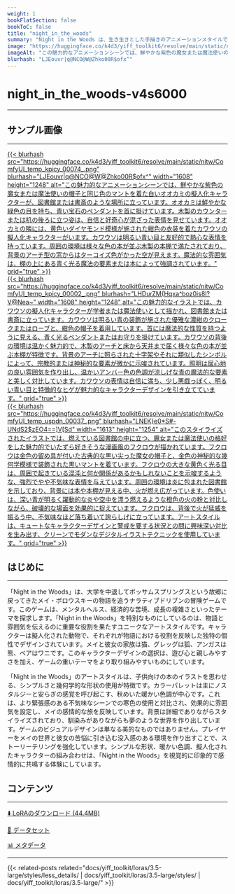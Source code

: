 ```yaml
---
weight: 1
bookFlatSection: false
bookToC: false
title: "night_in_the_woods"
summary: "Night in the Woods は、生き生きとした手描きのアニメーションスタイルで知られる高く評価された冒険ゲームです。擬人化されたキャラクターと豊かで雰囲気のある世界が特徴的に融合されています。表現力豊かで感情的なキャラクターと詳細な没入型の環境で特徴付けられるゲームのアートスタイルは、プレイヤーをゲームの世界に引き込み、強い感情的なつながりを呼び起こす能力が称賛されています。"
image: "https://huggingface.co/k4d3/yiff_toolkit6/resolve/main/static/nitw/ComfyUI_temp_kpicy_00074_.png"
imageAlt: "この魅力的なアニメーションシーンでは、鮮やかな紫色の魔女または魔法使いの帽子と同じ色のマントを着た白いオオカミの擬人化キャラクターが、図書館または書斎のような場所に立っています。オオカミは鮮やかな緑色の目を持ち、青い宝石のペンダントを首に掛けています。木製のカウンターまたは机の後ろに立つ姿は、自信と好奇心が混ざった表情を見せています。オオカミの隣には、黄色いダイヤモンド模様が施された紺色の衣装を着たカワウソの擬人化キャラクターがいます。カワウソは明るい青い目と友好的で熱心な表情を持っています。周囲の環境は様々な色の本が並ぶ木製の本棚で満たされており、背景のアーチ型の窓からはターコイズ色がかった空が見えます。魔法的な雰囲気は、棚の上にある青く光る魔法の要素または本によって強調されています。"
blurhash: "LJEouvr|q@NCO@W@Zhko00R$ofx^"
---
```


<!--markdownlint-disable MD025 MD033 MD034 -->

# night_in_the_woods-v4s6000

---

## サンプル画像

---

<a href="https://huggingface.co/k4d3/yiff_toolkit6/resolve/main/static/nitw/ComfyUI_temp_kpicy_00074_.png">
  {{< blurhash
    src="https://huggingface.co/k4d3/yiff_toolkit6/resolve/main/static/nitw/ComfyUI_temp_kpicy_00074_.png"
    blurhash="LJEouvr|q@NCO@W@Zhko00R$ofx^"
    width="1608"
    height="1248"
    alt="この魅力的なアニメーションシーンでは、鮮やかな紫色の魔女または魔法使いの帽子と同じ色のマントを着た白いオオカミの擬人化キャラクターが、図書館または書斎のような場所に立っています。オオカミは鮮やかな緑色の目を持ち、青い宝石のペンダントを首に掛けています。木製のカウンターまたは机の後ろに立つ姿は、自信と好奇心が混ざった表情を見せています。オオカミの隣には、黄色いダイヤモンド模様が施された紺色の衣装を着たカワウソの擬人化キャラクターがいます。カワウソは明るい青い目と友好的で熱心な表情を持っています。周囲の環境は様々な色の本が並ぶ木製の本棚で満たされており、背景のアーチ型の窓からはターコイズ色がかった空が見えます。魔法的な雰囲気は、棚の上にある青く光る魔法の要素または本によって強調されています。"
    grid="true"
  >}}
</a>

<div class="image-grid">
  <div class="image-grid-container">
    <a href="https://huggingface.co/k4d3/yiff_toolkit6/resolve/main/static/nitw/ComfyUI_temp_kpicy_00002_.png">
      {{< blurhash
        src="https://huggingface.co/k4d3/yiff_toolkit6/resolve/main/static/nitw/ComfyUI_temp_kpicy_00002_.png"
        blurhash="LHDurZM{Hqxa^boz0is8I?V@Nea~"
        width="1608"
        height="1248"
        alt="この魅力的なイラストでは、カワウソの擬人化キャラクターが学者または魔法使いとして描かれ、図書館または書斎に立っています。カワウソは明るい青の装飾が施された優雅な濃紺のクロークまたはローブと、紺色の帽子を着用しています。首には魔法的な性質を持つように見える、青く光るペンダントまたはお守りを掛けています。カワウソの背後の環境は温かく魅力的で、木製のアーチと床から天井まで届く様々な色の本が並ぶ本棚が特徴です。背景のアーチに照らされた十字架やそれに類似したシンボルによって、宗教的または神秘的な要素が微かに示唆されています。照明は居心地の良い雰囲気を作り出し、温かいアンバー色の色調が涼しげな青の魔法的な要素と美しく対比しています。カワウソの表情は自信に満ち、少し悪戯っぽく、明るい青い目と特徴的なヒゲが魅力的なキャラクターデザインを引き立てています。"
        grid="true"
      >}}
    </a>
  </div>
  <div class="image-grid-container">
    <a href="https://huggingface.co/k4d3/yiff_toolkit6/resolve/main/static/nitw/ComfyUI_temp_uspdn_00037_.png">
      {{< blurhash
        src="https://huggingface.co/k4d3/yiff_toolkit6/resolve/main/static/nitw/ComfyUI_temp_uspdn_00037_.png"
        blurhash="LNEK}e0*S#-UNdS2$zEO4==]V[Sd"
        width="1613"
        height="1254"
        alt="このスタイライズされたイラストでは、燃えている図書館の中に立つ、魔女または魔法使いの格好をした魅力的でいたずら好きそうな漫画風のフクロウが描かれています。フクロウは金色の留め具が付いた古典的な黒い尖った魔女の帽子と、金色の神秘的な幾何学模様で装飾された黒いマントを着ています。フクロウの大きな黄色く光る目は、周囲で起きている混沌と何か関係があるかもしれないことを示唆するような、強烈でやや不気味な表情を与えています。周囲の環境は炎に包まれた図書館を示しており、背景には本や本棚が見える中、火が燃え広がっています。色使いは、深い青が明るく躍動的な炎や空中を漂う燃えるような橙色の火の粉と対比しながら、破壊的な場面を効果的に捉えています。フクロウは、背後で火が猛威を振るう中、不気味なほど落ち着いて誇らしげに立っています。アートスタイルは、キュートなキャラクターデザインと警戒を要する状況との間に興味深い対比を生み出す、クリーンでモダンなデジタルイラストテクニックを使用しています。"
        grid="true"
      >}}
    </a>
  </div>
</div>

## はじめに

---

「Night in the Woods」は、大学を中退してポッサムスプリングスという故郷に戻ってきたメイ・ボロウスキーの物語を追うナラティブドリブンの冒険ゲームです。このゲームは、メンタルヘルス、経済的な苦境、成長の複雑さといったテーマを探求します。「Night in the Woods」を特別なものにしているのは、物語と雰囲気を伝えるのに重要な役割を果たすユニークなアートスタイルです。キャラクターは擬人化された動物で、それぞれが物語における役割を反映した独特の個性でデザインされています。メイと彼女の家族は猫、グレッグは狐、アンガスは熊、ベアはワニです。このキャラクターデザインの選択は、遊び心と親しみやすさを加え、ゲームの重いテーマをより取り組みやすいものにしています。

「Night in the Woods」のアートスタイルは、子供向けの本のイラストを思わせる、シンプルさと幾何学的な形状の使用が特徴です。カラーパレットは主にノスタルジーと安らぎの感覚を呼び起こす、秋めいた暖かい色調が中心です。これは、より緊張感のある不気味なシーンでの寒色の使用と対比され、効果的に雰囲気を設定し、メイの感情的な旅を反映しています。背景は詳細でありながらスタイライズされており、馴染みがありながらも夢のような世界を作り出しています。ゲームのビジュアルデザインは単なる美的なものではありません。プレイヤーをメイの世界と彼女の苦悩に引き込む没入感のある環境を作り出すことで、ストーリーテリングを強化しています。シンプルな形状、暖かい色調、擬人化されたキャラクターの組み合わせは、「Night in the Woods」を視覚的に印象的で感情的に共鳴する体験にしています。

## コンテンツ

---

[⬇️ LoRAのダウンロード (44.4MB)](https://huggingface.co/k4d3/yiff_toolkit6/resolve/main/night_in_the_woods_sd35-v4s6000.safetensors)

[📐 データセット](https://huggingface.co/datasets/k4d3/night_in_the_woods)

[📊 メタデータ](https://huggingface.co/k4d3/yiff_toolkit6/resolve/main/night_in_the_woods_sd35-v4s6000.json)

---

<!--
HUGO_SEARCH_EXCLUDE_START
-->
{{< related-posts related="docs/yiff_toolkit/loras/3.5-large/styles/less_details/ | docs/yiff_toolkit/loras/3.5-large/styles/ | docs/yiff_toolkit/loras/3.5-large/" >}}
<!--
HUGO_SEARCH_EXCLUDE_END
-->

